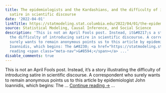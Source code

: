 ```yaml
---
title: The epidemiologists and the Kardashians, and the difficulty of introducing
  satire in scientific discourse
date: '2022-04-01'
linkTitle: https://statmodeling.stat.columbia.edu/2022/04/01/the-epidemiologists-and-the-kardashians-and-the-difficulty-of-introducing-satire-in-scientific-discourse/
source: Statistical Modeling, Causal Inference, and Social Science
description: 'This is not an April Fools post. Instead, it&#8217;s a story illustrating
  the difficulty of introducing satire in scientific discourse. A correspondent who
  surely wants to remain anonymous points us to this article by epidemiologist John
  Ioannidis, which begins: The &#8230; <a href="https://statmodeling.stat.columbia.edu/2022/04/01/the-epidemiologists-and-the-kardashians-and-the-difficulty-of-introducing-satire-in-scientific-discourse/">Continue
  reading <span class="meta-nav">&#8594;</span></a> ...'
disable_comments: true
---
```

This is not an April Fools post. Instead, it&#8217;s a story illustrating the difficulty of introducing satire in scientific discourse. A correspondent who surely wants to remain anonymous points us to this article by epidemiologist John Ioannidis, which begins: The &#8230; <a href="https://statmodeling.stat.columbia.edu/2022/04/01/the-epidemiologists-and-the-kardashians-and-the-difficulty-of-introducing-satire-in-scientific-discourse/">Continue reading <span class="meta-nav">&#8594;</span></a> ...